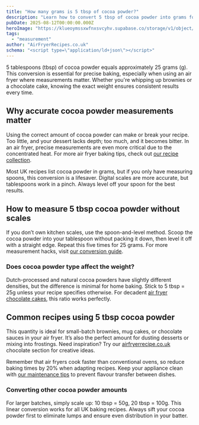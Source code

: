 ```yaml
---
title: "How many grams is 5 tbsp of cocoa powder?"
description: "Learn how to convert 5 tbsp of cocoa powder into grams for perfect baking every time. Includes UK measurements and air fryer tips."
pubDate: 2025-08-12T00:00:00.000Z
heroImage: "https://klueoymssxwfnxsvcyhv.supabase.co/storage/v1/object/public/md/how-many-grams-is-5-tbsp-cocoa-powder-6d342bdd.webp"
tags:
  - "measurement"
author: "AirFryerRecipes.co.uk"
schema: "<script type=\"application/ld+json\"></script>"
---
```


<p>5 tablespoons (tbsp) of cocoa powder equals approximately 25 grams (g). This conversion is essential for precise baking, especially when using an air fryer where measurements matter. Whether you're whipping up brownies or a chocolate cake, knowing the exact weight ensures consistent results every time.</p>

<h2>Why accurate cocoa powder measurements matter</h2>  
<p>Using the correct amount of cocoa powder can make or break your recipe. Too little, and your dessert lacks depth; too much, and it becomes bitter. In an air fryer, precise measurements are even more critical due to the concentrated heat. For more air fryer baking tips, check out <a href=https://www.airfryerrecipe.co.uk/recipes>our recipe collection</a>.</p>  

<p>Most UK recipes list cocoa powder in grams, but if you only have measuring spoons, this conversion is a lifesaver. Digital scales are more accurate, but tablespoons work in a pinch. Always level off your spoon for the best results.</p>  

<h2>How to measure 5 tbsp cocoa powder without scales</h2>  
<p>If you don’t own kitchen scales, use the spoon-and-level method. Scoop the cocoa powder into your tablespoon without packing it down, then level it off with a straight edge. Repeat this five times for 25 grams. For more measurement hacks, visit <a href=https://www.airfryerrecipe.co.uk/air-fryer-conversion-chart>our conversion guide</a>.</p>  

<h3>Does cocoa powder type affect the weight?</h3>  
<p>Dutch-processed and natural cocoa powders have slightly different densities, but the difference is minimal for home baking. Stick to 5 tbsp = 25g unless your recipe specifies otherwise. For decadent <a href=https://www.airfryerrecipe.co.uk/recipe-category/cakes>air fryer chocolate cakes</a>, this ratio works perfectly.</p>  

<h2>Common recipes using 5 tbsp cocoa powder</h2>  
<p>This quantity is ideal for small-batch brownies, mug cakes, or chocolate sauces in your air fryer. It’s also the perfect amount for dusting desserts or mixing into frostings. Need inspiration? Try our <a href=https://www.airfryerrecipe.co.uk>airfryerrecipe.co.uk</a> chocolate section for creative ideas.</p>  

<p>Remember that air fryers cook faster than conventional ovens, so reduce baking times by 20% when adapting recipes. Keep your appliance clean with <a href=https://www.airfryerrecipe.co.uk/air-fryer-cleaner>our maintenance tips</a> to prevent flavour transfer between dishes.</p>  

<h3>Converting other cocoa powder amounts</h3>  
<p>For larger batches, simply scale up: 10 tbsp = 50g, 20 tbsp = 100g. This linear conversion works for all UK baking recipes. Always sift your cocoa powder first to eliminate lumps and ensure even distribution in your batter.</p>